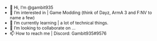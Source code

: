 - 👋 Hi, I’m @gambit935
- 👀 I’m interested in | Game Modding (think of Dayz, ArmA 3 and F:NV to name a few)
- 🌱 I’m currently learning | a lot of technical things.
- 💞️ I’m looking to collaborate on ...
- 📫 How to reach me | Discord: Gambit935#9576

<!---
gambit935/gambit935 is a ✨ special ✨ repository because its `README.md` (this file) appears on your GitHub profile.
You can click the Preview link to take a look at your changes.
--->
